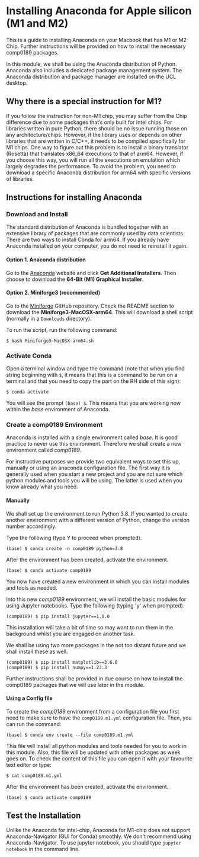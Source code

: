 # Installing Anaconda for Apple silicon (M1 and M2)

This is a guide to installing Anaconda on your Macbook that has M1 or M2 Chip. 
Further instructions will be provided on how to install the necessary comp0189 packages.

In this module, we shall be using the Anaconda distribution of Python. 
Anaconda also includes a dedicated package management system. 
The Anaconda distribution and package manager are installed on the UCL desktop.

## Why there is a special instruction for M1?
If you follow the instruction for non-M1 chip, you may suffer from the Chip difference due to some packages that’s only built for Intel chips. 
For libraries written in pure Python, there should be no issue running those on any architecture/chips. 
However, if the library uses or depends on other libraries that are written in C/C++, it needs to be compiled specifically for M1 chips.
One way to figure out this problem is to install a binary translator (Rosetta) that translates x86_64 executions to that of arm64.
However, if you choose this way, you will run all the executions on emulation which largely degrades the performance.
To avoid the problem, you need to download a specific Anaconda distribution for arm64 with specific versions of libraries.

## Instructions for installing Anaconda

### Download and Install

The standard distribution of Anaconda is bundled together with an extensive library of packages that are commonly used by data scientists. 
There are two ways to install Conda for arm64.
If you already have Anaconda installed on your computer, you do not need to reinstall it again.

#### Option 1. Anaconda distribution

Go to the [Anaconda](https://www.anaconda.com/distribution/) website and click **Get Additional Installers**.
Then choose to download the **64-Bit (M1) Graphical Installer**.

#### Option 2. Miniforge3 (recommended)

Go to the [Miniforge](https://github.com/conda-forge/miniforge) GitHub repository.
Check the README section to download the **Miniforge3-MacOSX-arm64**.
This will download a shell script (normally in a `Downloads` directory).

To run the script, run the following command:
```
$ bash Miniforge3-MacOSX-arm64.sh
```

### Activate Conda

Open a terminal window and type the command (note that when you find string beginning with `$`, it means that this is a command to be run on a terminal and that you need to copy the part on the RH side of this sign):

```
$ conda activate
```

You will see the prompt `(base) $`. This means that you are working now within the _base_ environment of Anaconda.

### Create a comp0189 Environment

Anaconda is installed with a single environment called _base_. It is good practice to never use this environment. Therefore we shall create a new environment called _comp0189_.

For instructive purposes we provide two equivalent ways to set this up, manually or using an anaconda configuration file. The first way it is generally used when you start a new project and you are not sure which python modules and tools you will be using. The latter is used when you know already what you need.

#### Manually
We shall set up the environment to run Python 3.8. If you wanted to create another environment with a different version of Python, change the version number accordingly.

Type the following (type Y to proceed when prompted).

```
(base) $ conda create -n comp0189 python=3.8
```

After the environment has been created, activate the environment.

```
(base) $ conda activate comp0189
```

You now have created a new environment in which you can install modules and tools as needed.

Into this new _comp0189_ environment, we will install the basic modules for using Jupyter notebooks. Type the following (typing 'y' when prompted).

```
(comp0189) $ pip install jupyter==1.0.0
```

This installation will take a bit of time so may want to run them in the background whilst you are engaged on another task.

We shall be using two more packages in the not too distant future and we shall install these as well.

```
(comp0189) $ pip install matplotlib==3.6.0
(comp0189) $ pip install numpy==1.23.3
```

Further instructions shall be provided in due course on how to install the comp0189 packages that we will use later in the module.

#### Using a Config file

To create the _comp0189_ environment from a configuration file you first need to make sure to have the `comp0189.m1.yml` configuration file. Then, you can run the command:

```
(base) $ conda env create --file comp0189.m1.yml
```

This file will install all python modules and tools needed for you to work in this module. 
Also, this file will be updated with other packages as week goes on.
To check the content of this file you can open it with your favourite text editor or type:

```
$ cat comp0189.m1.yml
```

After the environment has been created, activate the environment.

```
(base) $ conda activate comp0189
```

## Test the Installation

Unlike the Anaconda for intel-chip, Anaconda for M1-chip does not support Anaconda-Navigator (GUI for Conda) smoothly.
We don't recommend using Anaconda-Navigator.
To use jupyter notebook, you should type `jupyter notebook` in the command line.
